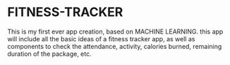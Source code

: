 # FITNESS-TRACKER
This is my first ever app creation, based on MACHINE LEARNING. this app will include all the basic ideas of a fitness tracker app, as well as components to check the attendance, activity, calories burned, remaining duration of the package, etc. 
